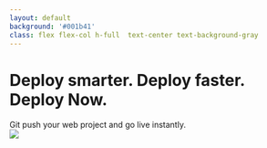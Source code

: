 ```yaml
---
layout: default
background: '#001b41'
class: flex flex-col h-full  text-center text-background-gray
---
```


# Deploy smarter. Deploy faster. Deploy Now.

<div class="text-accent-1">Git push your web project and go live instantly.</div>

<Footer
  rotate="true"
  title="Copyright © 1&1 IONOS SE 2021"
  :social="[
    { type: 'gh', username: 'ionos-deploy-now' }
  ]"
/>


<img  src="/deploynow.png" class="absolute bottom-0  left-90px">
<!--
-->

